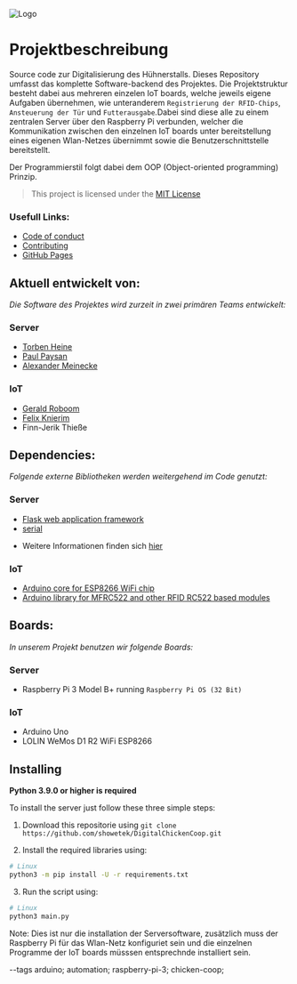 ![Logo](https://repository-images.githubusercontent.com/387586940/826129f9-3b9d-497d-8a9d-7a84d2fa6e60)

# **Projektbeschreibung**

Source code zur Digitalisierung des Hühnerstalls. Dieses Repository umfasst das komplette Software-backend des Projektes. Die Projektstruktur besteht dabei aus mehreren einzelen IoT boards, welche jeweils eigene Aufgaben übernehmen, wie unteranderem ``Registrierung der RFID-Chips``, ``Ansteuerung der Tür`` und ``Futterausgabe``.Dabei sind diese alle zu einem zentralen Server über den Raspberry Pi verbunden, welcher die Kommunikation zwischen den einzelnen IoT boards unter bereitstellung eines eigenen Wlan-Netzes übernimmt sowie die Benutzerschnittstelle bereitstellt.

Der Programmierstil folgt dabei dem OOP (Object-oriented programming) Prinzip.

>This project is licensed under the [MIT License](https://github.com/showetek/DigitalChickenCoop/blob/main/LICENSE)

### Usefull Links:

* [Code of conduct](https://github.com/showetek/DigitalChickenCoop/blob/main/CODE_OF_CONDUCT.md)
* [Contributing](https://github.com/showetek/DigitalChickenCoop/blob/main/CONTRIBUTING.md)
* [GitHub Pages](https://showetek.github.io/DigitalChickenCoop/)

## **Aktuell entwickelt von**:

*Die Software des Projektes wird zurzeit in zwei primären Teams entwickelt:*

### Server

* [Torben Heine](https://github.com/showetek)
* [Paul Paysan](https://github.com/PaulPaysan)
* [Alexander Meinecke](https://github.com/alexxd2002)

### IoT

* [Gerald Roboom](https://github.com/geraldroboom)
* [Felix Knierim](https://github.com/felixknierim)
* Finn-Jerik Thieße

## **Dependencies**:

*Folgende externe Bibliotheken werden weitergehend im Code genutzt:*  

### Server

* [Flask web application framework](https://github.com/pallets/flask)
* [serial](https://pypi.org/project/serial/)

+ Weitere Informationen finden sich [hier](https://github.com/showetek/DigitalChickenCoop/network/dependencies)

### IoT

* [Arduino core for ESP8266 WiFi chip](https://github.com/esp8266/Arduino)
* [Arduino library for MFRC522 and other RFID RC522 based modules](https://github.com/miguelbalboa/rfid)

## **Boards**:

*In unserem Projekt benutzen wir folgende Boards:*

### Server

* Raspberry Pi 3 Model B+ running ``Raspberry Pi OS (32 Bit)``

### IoT

* Arduino Uno
* LOLIN WeMos D1 R2 WiFi ESP8266

## **Installing**

**Python 3.9.0 or higher is required**

To install the server just follow these three simple steps:

1. Download this repositorie using ``git clone https://github.com/showetek/DigitalChickenCoop.git``

2. Install the required libraries using:

```sh
# Linux
python3 -m pip install -U -r requirements.txt
```

3. Run the script using:

```sh
# Linux
python3 main.py
```

Note: Dies ist nur die installation der Serversoftware, zusätzlich muss der Raspberry Pi für das Wlan-Netz konfiguriet sein und die einzelnen Programme der IoT boards müsssen entsprechnde installiert sein.

--tags arduino; automation; raspberry-pi-3; chicken-coop;
